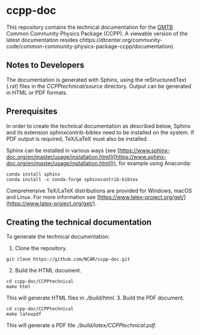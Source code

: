 # ccpp-doc
This repository contains the technical documentation for the [GMTB](http://www.dtcenter.org/GMTB/html/)
Common Community Physics Package (CCPP).  A viewable version of the latest documentation resides
chttps://dtcenter.org/community-code/common-community-physics-package-ccpp/documentation).

## Notes to Developers
The documentation is generated with Sphinx, using the reStructuredText (*.rst*) files in the 
*CCPPtechnical/source* directory.  Output can be generated in HTML or PDF formats.

## Prerequisites

In order to create the technical documentation as described below, Sphinx and its 
extension sphinxcontrib-bibtex need to be installed on the system. If PDF output
is required, TeX/LaTeX must also be installed.

Sphinx can be installed in various ways (see
[https://www.sphinx-doc.org/en/master/usage/installation.html]([https://www.sphinx-doc.org/en/master/usage/installation.html])),
for example using Anaconda:
```
conda install sphinx
conda install -c conda-forge sphinxcontrib-bibtex
```

Comprehensive TeX/LaTeX distributions are provided for Windows, macOS and Linux.
For more information see [https://www.latex-project.org/get/](https://www.latex-project.org/get/).

## Creating the technical documentation

To generate the technical documentation:

1. Clone the repository.
```
git clone https://github.com/NCAR/ccpp-doc.git
```
2. Build the HTML document.
```
cd ccpp-doc/CCPPtechnical
make html
```
This will generate HTML files in *./build/html*.
3.  Build the PDF document.
```
cd ccpp-doc/CCPPtechnical
make latexpdf
```
This will generate a PDF file *./build/latex/CCPPtechnical.pdf*.

